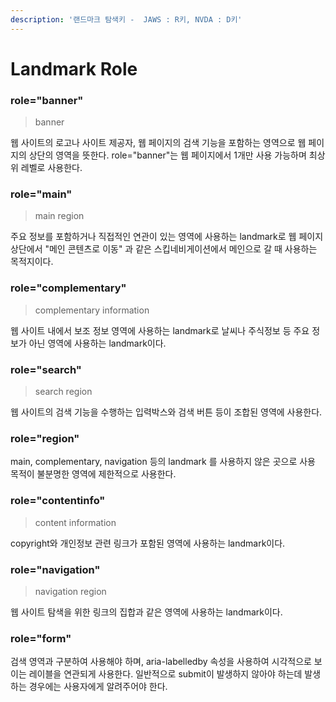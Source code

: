 ```yaml
---
description: '랜드마크 탐색키 -  JAWS : R키, NVDA : D키'
---
```


# Landmark Role

### role="banner"

> banner

웹 사이트의 로고나 사이트 제공자, 웹 페이지의 검색 기능을 포함하는 영역으로 웹 페이지의 상단의 영역을 뜻한다. role="banner"는 웹 페이지에서 1개만 사용 가능하며 최상위 레벨로 사용한다.

### role="main"

> main region

주요 정보를 포함하거나 직접적인 연관이 있는 영역에 사용하는 landmark로 웹 페이지 상단에서 "메인 콘텐츠로 이동" 과 같은 스킵네비게이션에서 메인으로 갈 때 사용하는 목적지이다.

### role="complementary"

> complementary information

웹 사이트 내에서 보조 정보 영역에 사용하는 landmark로 날씨나 주식정보 등 주요 정보가 아닌 영역에 사용하는 landmark이다.

### role="search"

> search region

웹 사이트의 검색 기능을 수행하는 입력박스와 검색 버튼 등이 조합된 영역에 사용한다.

### role="region"

main, complementary, navigation 등의 landmark 를 사용하지 않은 곳으로 사용 목적이 불분명한 영역에 제한적으로 사용한다. 

### role="contentinfo"

> content information

copyright와 개인정보 관련 링크가 포함된 영역에 사용하는 landmark이다.

### role="navigation"

> navigation region

웹 사이트 탐색을 위한 링크의 집합과 같은 영역에 사용하는 landmark이다.

### role="form"

검색 영역과 구분하여 사용해야 하며, aria-labelledby 속성을 사용하여 시각적으로 보이는 레이블을 연관되게 사용한다. 일반적으로 submit이 발생하지 않아야 하는데 발생하는 경우에는 사용자에게 알려주어야 한다.

